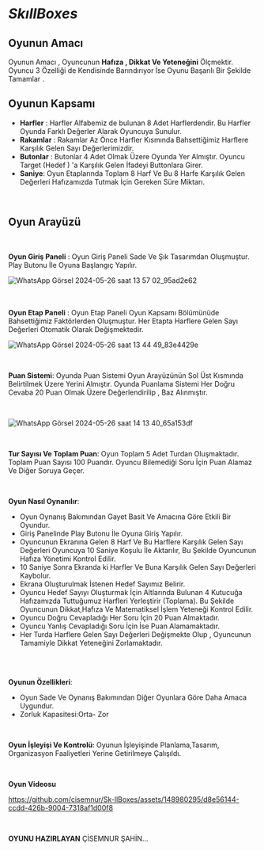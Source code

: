 # *SkıllBoxes*
## Oyunun Amacı
Oyunun Amacı , Oyuncunun **Hafıza , Dikkat Ve Yeteneğini** Ölçmektir. Oyuncu 3 Özelliği de Kendisinde Barındırıyor İse Oyunu Başarılı Bir Şekilde Tamamlar .
<br>
## Oyunun Kapsamı ## 

*  **Harfler** : Harfler Alfabemiz de bulunan 8 Adet Harflerdendir. Bu Harfler Oyunda Farklı Değerler Alarak Oyuncuya Sunulur.
*  **Rakamlar** : Rakamlar Az Önce Harfler Kısmında Bahsettiğimiz Harflere Karşılık Gelen Sayı Değerlerimizdir.
*  **Butonlar** : Butonlar 4 Adet Olmak Üzere Oyunda Yer Almıştır. Oyuncu Target (Hedef ) 'a Karşılık Gelen İfadeyi Buttonlara Girer.
*  **Saniye**: Oyun Etaplarında Toplam 8 Harf Ve Bu 8 Harfe Karşılık Gelen Değerleri Hafızamızda Tutmak İçin Gereken Süre Miktarı.
  <br>

## Oyun Arayüzü ##
<br>

 **Oyun Giriş Paneli** : Oyun Giriş Paneli Sade Ve Şık Tasarımdan Oluşmuştur.  Play Butonu İle Oyuna Başlangıç Yapılır.
 <br>
 
 ![WhatsApp Görsel 2024-05-26 saat 13 57 02_95ad2e62](https://github.com/cisemnur/Sk-llBoxes/assets/148980295/88c2b1fa-ac21-4329-ae9f-66e4c405ebc0)
 <br>
 <br>
 <br>



 

 **Oyun Etap Paneli** : Oyun Etap Paneli Oyun Kapsamı Bölümünüde Bahsettiğimiz Faktörlerden Oluşmuştur. Her Etapta Harflere Gelen Sayı Değerleri  Otomatik Olarak Değişmektedir.


![WhatsApp Görsel 2024-05-26 saat 13 44 49_83e4429e](https://github.com/cisemnur/Sk-llBoxes/assets/148980295/37e95b2b-637a-4b08-9a88-831ba52f19dd)

<br>


**Puan Sistemi**: Oyunda Puan Sistemi Oyun Arayüzünün Sol Üst Kısmında Belirtilmek Üzere Yerini Almıştır. Oyunda Puanlama Sistemi Her Doğru Cevaba 20 Puan Olmak Üzere Değerlendirilip , Baz Alınmıştır.

<br>

![WhatsApp Görsel 2024-05-26 saat 14 13 40_65a153df](https://github.com/cisemnur/Sk-llBoxes/assets/148980295/2ae51727-f502-4e33-bcb8-fd0b55fd9f4a)


<br>


**Tur Sayısı Ve Toplam Puan**: Oyun Toplam 5 Adet Turdan Oluşmaktadır. Toplam Puan Sayısı 100 Puandır. Oyuncu Bilemediği Soru İçin Puan Alamaz Ve Diğer Soruya Geçer.

<br>

**Oyun Nasıl Oynanılır**:
<br>

* Oyun Oynanış Bakımından Gayet Basit Ve Amacına Göre Etkili Bir Oyundur.
* Giriş Panelinde Play Butonu İle Oyuna Giriş Yapılır.
* Oyuncunun Ekranına Gelen 8 Harf Ve Bu Harflere Karşılık Gelen Sayı Değerleri Oyuncuya 10 Saniye Koşulu İle Aktarılır, Bu Şekilde Oyuncunun Hafıza Yönetimi Kontrol Edilir.
* 10 Saniye Sonra Ekranda ki Harfler Ve Buna Karşılık Gelen Sayı Değerleri Kaybolur.
* Ekrana Oluşturulmak İstenen Hedef Sayımız Belirir.
*  Oyuncu Hedef Sayıyı Oluşturmak İçin Altlarında Bulunan 4 Kutucuğa Hafızamızda Tuttuğumuz Harfleri Yerleştirir (Toplama). Bu Şekilde Oyuncunun Dikkat,Hafıza Ve Matematiksel İşlem Yeteneği Kontrol Edilir.
*  Oyuncu Doğru Cevapladığı Her Soru İçin 20 Puan Almaktadır.
*  Oyuncu Yanlış Cevapladığı Soru İçin İse Puan Alamamaktadır.
*  Her Turda Harflere Gelen Sayı Değerleri Değişmekte Olup , Oyuncunun Tamamiyle Dikkat Yeteneğini Zorlamaktadır.

<br>

<br>

**Oyunun Özellikleri**:
* Oyun Sade Ve Oynanış Bakımından Diğer Oyunlara Göre Daha Amaca Uygundur.
* Zorluk Kapasitesi:Orta- Zor
  
<br>


**Oyun İşleyişi Ve Kontrolü**:
Oyunun İşleyişinde Planlama,Tasarım, Organizasyon Faaliyetleri Yerine Getirilmeye Çalışıldı.


<br>

**Oyun Videosu**


https://github.com/cisemnur/Sk-llBoxes/assets/148980295/d8e56144-ccdd-426b-9004-7318af1d00f8

<br>




**OYUNU HAZIRLAYAN**
ÇİSEMNUR ŞAHİN...





  

